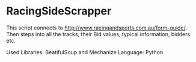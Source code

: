 RacingSideScrapper
==================

This script connects to http://www.racingandsports.com.au/form-guide/. Then steps into all the tracks, their Bid values, typical information, bidders etc.

Used Libraries: BeatifulSoup and Mechanize
Language: Python

